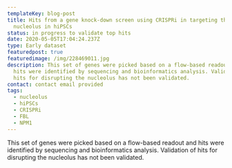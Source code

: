 ```yaml
---
templateKey: blog-post
title: Hits from a gene knock-down screen using CRISPRi in targeting the
  nucleolus in hiPSCs
status: in progress to validate top hits
date: 2020-05-05T17:04:24.237Z
type: Early dataset
featuredpost: true
featuredimage: /img/228469011.jpg
description: This set of genes were picked based on a flow-based readout and
  hits were identified by sequencing and bioinformatics analysis. Validation of
  hits for disrupting the nucleolus has not been validated.
contact: contact email provided
tags:
  - nucleolus
  - hiPSCs
  - CRISPRi
  - FBL
  - NPM1
---
```


This set of genes were picked based on a flow-based readout and hits were identified by sequencing and bioinformatics analysis. Validation of hits for disrupting the nucleolus has not been validated.
